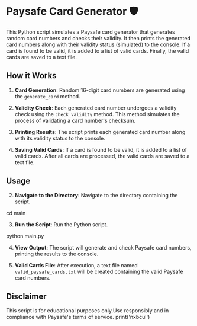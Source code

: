 # Paysafe Card Generator 🛡️

This Python script simulates a Paysafe card generator that generates random card numbers and checks their validity. It then prints the generated card numbers along with their validity status (simulated) to the console. If a card is found to be valid, it is added to a list of valid cards. Finally, the valid cards are saved to a text file.

## How it Works

1. **Card Generation**: Random 16-digit card numbers are generated using the `generate_card` method.

2. **Validity Check**: Each generated card number undergoes a validity check using the `check_validity` method. This method simulates the process of validating a card number's checksum.

3. **Printing Results**: The script prints each generated card number along with its validity status to the console.

4. **Saving Valid Cards**: If a card is found to be valid, it is added to a list of valid cards. After all cards are processed, the valid cards are saved to a text file.

## Usage

2. **Navigate to the Directory**: Navigate to the directory containing the script.

cd main

3. **Run the Script**: Run the Python script.

python main.py

4. **View Output**: The script will generate and check Paysafe card numbers, printing the results to the console.

5. **Valid Cards File**: After execution, a text file named `valid_paysafe_cards.txt` will be created containing the valid Paysafe card numbers.

## Disclaimer

This script is for educational purposes only.Use responsibly and in compliance with Paysafe's terms of service.
print('nxbcul')